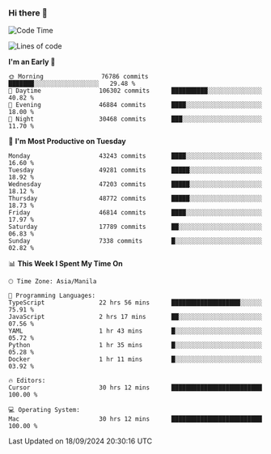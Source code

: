 ### Hi there 👋

<!--START_SECTION:waka-->
![Code Time](http://img.shields.io/badge/Code%20Time-5%2C565%20hrs%202%20mins-blue)

![Lines of code](https://img.shields.io/badge/From%20Hello%20World%20I%27ve%20Written-117.6%20million%20lines%20of%20code-blue)

**I'm an Early 🐤** 

```text
🌞 Morning                76786 commits       ███████░░░░░░░░░░░░░░░░░░   29.48 % 
🌆 Daytime                106302 commits      ██████████░░░░░░░░░░░░░░░   40.82 % 
🌃 Evening                46884 commits       ████░░░░░░░░░░░░░░░░░░░░░   18.00 % 
🌙 Night                  30468 commits       ███░░░░░░░░░░░░░░░░░░░░░░   11.70 % 
```
📅 **I'm Most Productive on Tuesday** 

```text
Monday                   43243 commits       ████░░░░░░░░░░░░░░░░░░░░░   16.60 % 
Tuesday                  49281 commits       █████░░░░░░░░░░░░░░░░░░░░   18.92 % 
Wednesday                47203 commits       █████░░░░░░░░░░░░░░░░░░░░   18.12 % 
Thursday                 48772 commits       █████░░░░░░░░░░░░░░░░░░░░   18.73 % 
Friday                   46814 commits       ████░░░░░░░░░░░░░░░░░░░░░   17.97 % 
Saturday                 17789 commits       ██░░░░░░░░░░░░░░░░░░░░░░░   06.83 % 
Sunday                   7338 commits        █░░░░░░░░░░░░░░░░░░░░░░░░   02.82 % 
```


📊 **This Week I Spent My Time On** 

```text
🕑︎ Time Zone: Asia/Manila

💬 Programming Languages: 
TypeScript               22 hrs 56 mins      ███████████████████░░░░░░   75.91 % 
JavaScript               2 hrs 17 mins       ██░░░░░░░░░░░░░░░░░░░░░░░   07.56 % 
YAML                     1 hr 43 mins        █░░░░░░░░░░░░░░░░░░░░░░░░   05.72 % 
Python                   1 hr 35 mins        █░░░░░░░░░░░░░░░░░░░░░░░░   05.28 % 
Docker                   1 hr 11 mins        █░░░░░░░░░░░░░░░░░░░░░░░░   03.92 % 

🔥 Editors: 
Cursor                   30 hrs 12 mins      █████████████████████████   100.00 % 

💻 Operating System: 
Mac                      30 hrs 12 mins      █████████████████████████   100.00 % 
```


 Last Updated on 18/09/2024 20:30:16 UTC
<!--END_SECTION:waka-->


<!--
**rad182/rad182** is a ✨ _special_ ✨ repository because its `README.md` (this file) appears on your GitHub profile.

Here are some ideas to get you started:

- 🔭 I’m currently working on ...
- 🌱 I’m currently learning ...
- 👯 I’m looking to collaborate on ...
- 🤔 I’m looking for help with ...
- 💬 Ask me about ...
- 📫 How to reach me: ...
- 😄 Pronouns: ...
- ⚡ Fun fact: ...
-->
